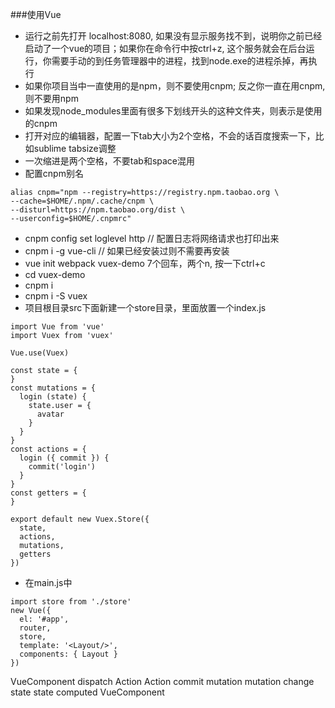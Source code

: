 ###使用Vue
- 运行之前先打开 localhost:8080, 如果没有显示服务找不到，说明你之前已经启动了一个vue的项目；如果你在命令行中按ctrl+z, 这个服务就会在后台运行，你需要手动的到任务管理器中的进程，找到node.exe的进程杀掉，再执行
- 如果你项目当中一直使用的是npm，则不要使用cnpm; 反之你一直在用cnpm, 则不要用npm
- 如果发现node_modules里面有很多下划线开头的这种文件夹，则表示是使用的cnpm
- 打开对应的编辑器，配置一下tab大小为2个空格，不会的话百度搜索一下，比如sublime tabsize调整
- 一次缩进是两个空格，不要tab和space混用
- 配置cnpm别名
```
alias cnpm="npm --registry=https://registry.npm.taobao.org \
--cache=$HOME/.npm/.cache/cnpm \
--disturl=https://npm.taobao.org/dist \
--userconfig=$HOME/.cnpmrc"
```
- cnpm config set loglevel http // 配置日志将网络请求也打印出来
- cnpm i -g vue-cli   // 如果已经安装过则不需要再安装
- vue init webpack vuex-demo
  7个回车，两个n, 按一下ctrl+c
- cd vuex-demo
- cnpm i
- cnpm i -S vuex
- 项目根目录src下面新建一个store目录，里面放置一个index.js
```
import Vue from 'vue'
import Vuex from 'vuex'

Vue.use(Vuex)

const state = {
}
const mutations = {
  login (state) {
    state.user = {
      avatar
    }
  }
}
const actions = {
  login ({ commit }) {
    commit('login')
  }
}
const getters = {
}

export default new Vuex.Store({
  state,
  actions,
  mutations,
  getters
})
```
- 在main.js中
```
import store from './store'
new Vue({
  el: '#app',
  router,
  store,
  template: '<Layout/>',
  components: { Layout }
})
```
VueComponent  dispatch Action
Action commit mutation
mutation change state
state computed VueComponent
